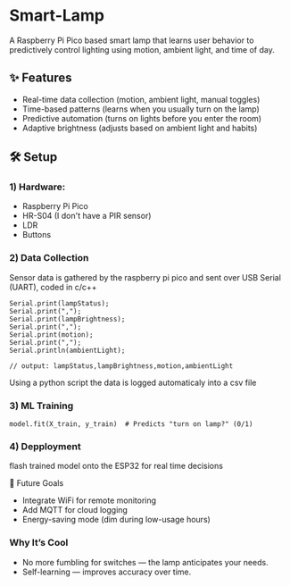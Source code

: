 # Smart-Lamp

A Raspberry Pi Pico based smart lamp that learns user behavior to predictively control lighting using motion, ambient light, and time of day.

## ✨ Features

  * Real-time data collection (motion, ambient light, manual toggles)
  * Time-based patterns (learns when you usually turn on the lamp)
  * Predictive automation (turns on lights before you enter the room)
  * Adaptive brightness (adjusts based on ambient light and habits)

## 🛠 Setup

  ### 1) Hardware:

  * Raspberry Pi Pico
  * HR-S04 (I don't have a PIR sensor)
  * LDR
  * Buttons

  ### 2) Data Collection

  Sensor data is gathered by the raspberry pi pico and sent over USB Serial (UART), coded in c/c++
  
    Serial.print(lampStatus);
    Serial.print(",");
    Serial.print(lampBrightness);
    Serial.print(",");
    Serial.print(motion);
    Serial.print(",");
    Serial.println(ambientLight);
    
    // output: lampStatus,lampBrightness,motion,ambientLight

  Using a python script the data is logged automaticaly into a csv file

  ### 3) ML Training

    model.fit(X_train, y_train)  # Predicts "turn on lamp?" (0/1)

  ### 4) Depployment

  flash trained model onto the ESP32 for real time decisions

  🌟 Future Goals

  * Integrate WiFi for remote monitoring
  * Add MQTT for cloud logging
  * Energy-saving mode (dim during low-usage hours)

  ### Why It’s Cool

* No more fumbling for switches — the lamp anticipates your needs.
* Self-learning — improves accuracy over time.
